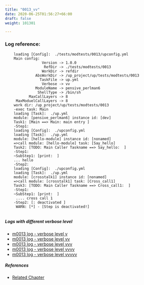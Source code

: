 ```yaml
---
title: "0013_vv"
date: 2020-06-25T01:56:27+66:00
draft: false
weight: 101301

---
```


### Log reference: <no value>

```
    loading [Config]:  ./tests/modtests/0013/upconfig.yml
    Main config:
                 Version -> 1.0.0
                  RefDir -> ./tests/modtests/0013
                 WorkDir -> refdir
              AbsWorkDir -> /up_project/up/tests/modtests/0013
                TaskFile -> up.yml
                 Verbose -> vv
              ModuleName -> pensive_perlman6
               ShellType -> /bin/sh
           MaxCallLayers -> 8
     MaxModuelCallLayers -> 8
    work dir: /up_project/up/tests/modtests/0013
    -exec task: Main
    loading [Task]:  ./up.yml
    module: [pensive_perlman6] instance id: [dev]
    Task1: [Main ==> Main: main entry ]
    -Step1:
    loading [Config]:  ./upconfig.yml
    loading [Task]:  ./up.yml
    module: [hello-module] instance id: [nonamed]
    =>call module: [hello-module] task: [Say_hello]
    Task2: [TODO: Main Caller Taskname ==> Say_hello:  ]
    -Step1:
    ~SubStep1: [print:  ]
    ... hello
    -Step2:
    loading [Config]:  ./upconfig.yml
    loading [Task]:  ./up.yml
    module: [crosstalk1] instance id: [nonamed]
    =>call module: [crosstalk1] task: [Cross_call1]
    Task3: [TODO: Main Caller Taskname ==> Cross_call1:  ]
    -Step1:
    ~SubStep1: [print:  ]
     .... cross call 1
    -Step2: [: deactivated ]
     WARN: [*] - [Step is deactivated!]
    
```

##### Logs with different verbose level
* [m0013 log - verbose level v](../../logs/m0013_v)
* [m0013 log - verbose level vv](../../logs/m0013_vv)
* [m0013 log - verbose level vvv](../../logs/m0013_vvv)
* [m0013 log - verbose level vvvv](../../logs/m0013_vvvv)
* [m0013 log - verbose level vvvvv](../../logs/m0013_vvvvv)

##### References
* [Related Chapter](../../module/0013)
